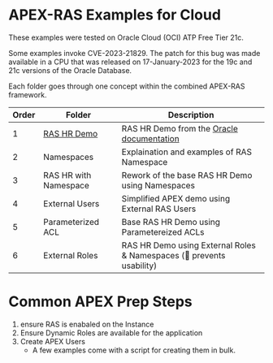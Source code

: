 APEX-RAS Examples for Cloud
===

These examples were tested on Oracle Cloud (OCI) ATP Free Tier 21c.

Some examples invoke CVE-2023-21829. The patch for this bug was made available in a CPU that was released on 17-January-2023 for the 19c and 21c versions of the Oracle Database.

Each folder goes through one concept within the combined APEX-RAS framework.

Order | Folder | Description
---|---|---
1 | [RAS HR Demo](./RAS%20HR%20Demo/README.md) | RAS HR Demo from the [Oracle documentation](https://docs.oracle.com/en/database/oracle/oracle-database/21/dbfsg/real-application-security-hr-demo.html)
2 | Namespaces | Explaination and examples of RAS Namespace
3 | RAS HR with Namespace | Rework of the base RAS HR Demo using Namespaces
4 | External Users | Simplified APEX demo using External RAS Users
5 | Parameterized ACL | Base RAS HR Demo using Parametereized ACLs
6 | External Roles | RAS HR Demo using External Roles & Namespaces (🐜 prevents usability)

# Common APEX Prep Steps

1. ensure RAS is enabaled on the Instance
1. Ensure Dynamic Roles are available for the application
1. Create APEX Users
   - A few examples come with a script for creating them in bulk.

